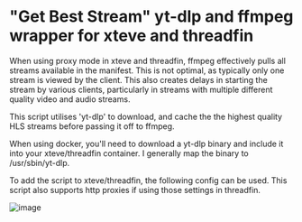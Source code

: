 # "Get Best Stream" yt-dlp and ffmpeg wrapper for xteve and threadfin

When using proxy mode in xteve and threadfin, ffmpeg effectively pulls all streams available in the manifest. This is not optimal, as typically only one stream is viewed by the client. This also creates delays in starting the stream by various clients, particularly in streams with multiple different quality video and audio streams.

This script utilises 'yt-dlp' to download, and cache the the highest quality HLS streams before passing it off to ffmpeg.

When using docker, you'll need to download a yt-dlp binary and include it into your xteve/threadfin container. I generally map the binary to /usr/sbin/yt-dlp.

To add the script to xteve/threadfin, the following config can be used. This script also supports http proxies if using those settings in threadfin.

![image](https://github.com/user-attachments/assets/8a848442-174b-4519-97fd-33be363bcdfe)
